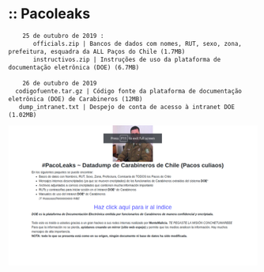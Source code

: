 # :: Pacoleaks

        25 de outubro de 2019 :
           officials.zip | Bancos de dados com nomes, RUT, sexo, zona, prefeitura, esquadra da ALL Paços do Chile (1.7MB)
           instructivos.zip | Instruções de uso da plataforma de documentação eletrônica (DOE) (6.7MB)
 
        26 de outubro de 2019 
	  codigofuente.tar.gz | Código fonte da plataforma de documentação eletrônica (DOE) de Carabineros (12MB)
	   dump_intranet.txt | Despejo de conta de acesso à intranet DOE (1.02MB)

![](./Screenshot.png)
